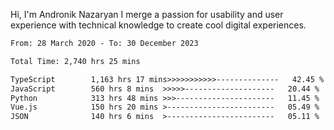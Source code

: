 Hi, I'm Andronik Nazaryan
I merge a passion for usability and user experience with technical knowledge to create cool digital experiences.


<!--START_SECTION:waka-->

```txt
From: 28 March 2020 - To: 30 December 2023

Total Time: 2,740 hrs 25 mins

TypeScript        1,163 hrs 17 mins>>>>>>>>>>>--------------   42.45 %
JavaScript        560 hrs 8 mins  >>>>>--------------------   20.44 %
Python            313 hrs 48 mins >>>----------------------   11.45 %
Vue.js            150 hrs 20 mins >------------------------   05.49 %
JSON              140 hrs 6 mins  >------------------------   05.11 %
```

<!--END_SECTION:waka-->
